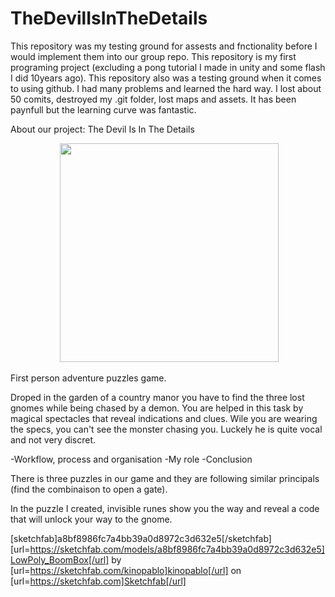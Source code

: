 # TheDevilIsInTheDetails

This repository was my testing ground for assests and fnctionality before I would implement them into our group repo.
This repository is my first programing project (excluding a pong tutorial I made in unity and some flash I did 10years ago).
This repository also was a testing ground when it comes to using github. I had many problems and learned the hard way. 
I lost about 50 comits, destroyed my .git folder, lost maps and assets. It has been paynfull but the learning curve was fantastic.

About our project:
The Devil Is In The Details

<p align="center">
  <img src="" width="350"/>

</p>

First person adventure puzzles game.

Droped in the garden of a country manor you have to find the three lost gnomes while being chased by a demon. You are helped in this task by magical spectacles that reveal indications and clues. Wile you are wearing the specs, you can't see the monster chasing you. Luckely he is quite vocal and not very discret.


-Workflow, process and organisation
-My role
-Conclusion


There is three puzzles in our game and they are following similar principals (find the combinaison to open a gate).

In the puzzle I created, invisible runes show you the way and reveal a code that will unlock your way to the gnome.  


[sketchfab]a8bf8986fc7a4bb39a0d8972c3d632e5[/sketchfab]
[url=https://sketchfab.com/models/a8bf8986fc7a4bb39a0d8972c3d632e5]LowPoly_BoomBox[/url] by [url=https://sketchfab.com/kinopablo]kinopablo[/url] on [url=https://sketchfab.com]Sketchfab[/url]

